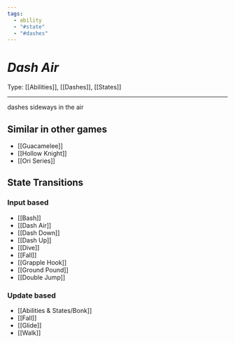 ```yaml
---
tags:
  - ability
  - "#state"
  - "#dashes"
---
```

# _Dash Air_

Type: [[Abilities]], [[Dashes]], [[States]]

----


dashes sideways in the air


## Similar in other games

* [[Guacamelee]]
* [[Hollow Knight]]
* [[Ori Series]]


## State Transitions

### Input based

* [[Bash]]
* [[Dash Air]]
* [[Dash Down]]
* [[Dash Up]]
* [[Dive]]
* [[Fall]]
* [[Grapple Hook]]
* [[Ground Pound]]
* [[Double Jump]]

### Update based

* [[Abilities & States/Bonk]]
* [[Fall]]
* [[Glide]]
* [[Walk]]